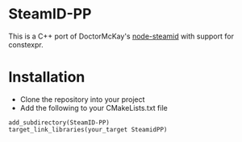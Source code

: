# SteamID-PP
This is a C++ port of DoctorMcKay's [node-steamid](https://github.com/DoctorMcKay/node-steamid) with support for constexpr.
# Installation
- Clone the repository into your project
- Add the following to your CMakeLists.txt file
```
add_subdirectory(SteamID-PP)
target_link_libraries(your_target SteamidPP)
```
